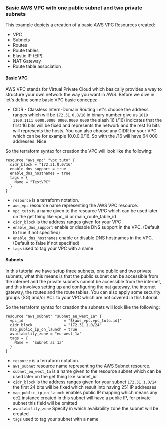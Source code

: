### Basic AWS VPC with one public subnet and two private subnets


This example depicts a creation of a basic AWS VPC
Resources created:
* VPC 
* Subnets
* Routes 
* Route tables 
* Elastic IP (EIP)
* NAT Gateway 
* Route table association


#### Basic VPC 
AWS VPC stands for Virtual Private Cloud which basically provides a way to structure your own network the way you want in AWS. 
Before we dive in let's define some basic VPC basic concepts:

* CIDR - Classless Intern-Domain Routing 
Let's choose the address ranges which will be `172.31.0.0/16` in binary number give us `1010 1100.1111 0000.0000 0000.0000 0000` 
the slash 16 (/16) indicates that the first 16 bits will be fixed and represents the network and the rest 16 bits will represents the hosts. 
You can also choose any CIDR for your VPC which can be for example 10.0.0.0/16.
So with the /16 will have 64 000 addresses. Nice 

So the terraform syntax for creation the VPC will look like the following:
```
resource "aws_vpc" "vpc_tuto" {
  cidr_block = "172.31.0.0/16"
  enable_dns_support = true
  enable_dns_hostnames = true
  tags = {
    Name = "TestVPC"
  }
}
```

* `resource` is a terraform notation. 
* `aws_vpc` resource name representing the AWS VPC resource. 
* `vpc_tuto` is a name given to the resource VPC which can be used later on the get thing like vpc_id or main_route_table_id
* `cidr_block` is the address ranges given for your VPC 
* `enable_dns_support` enable or disable DNS support in the VPC. (Default to true if not specified)
* `enable_dns_hostnames` enable or disable DNS hostnames in the VPC. (Default to false if not specified)
* `tags` used to tag your VPC with a name

#### Subnets 
In this tutorial we have setup three subnets, one public and two private subnets, what this means is that the public 
subnet can be accessible from the internet and the private subnets cannot be accessible from the internet, and this involves 
setting up and configuring the nat gateway, the internet gateway, the routes and the route tables. You can also apply some security groups (SG) and/or ACL to your VPC which 
are not covered in this tutorial. 

So the terraform syntax for creation the subnets will look like the following:
```
resource "aws_subnet" "subnet_eu_west_1a" {
  vpc_id                  = "${aws_vpc.vpc_tuto.id}"
  cidr_block              = "172.31.1.0/24"
  map_public_ip_on_launch = true
  availability_zone = "eu-west-1a"
  tags = {
  	Name =  "Subnet az 1a"
  }
}

```

* `resource` is a terraform notation. 
* `aws_subnet` resource name representing the AWS Subnet resource. 
* `subnet_eu_west_1a` is a name given to the resource subnet which can be used later on the get thing like subnet_id 
* `cidr_block` is the address ranges given for your subnet `172.31.1.0/24`  the first 24 bits will be fixed which result into having 251 IP addresses
* `map_public_ip_on_launch` enables public IP mapping which means any ec2 instance created in this subnet will have a public IP, for private subnet this field will be omitted 
* `availability_zone` Specify in which availability zone the subnet will be created
* `tags` used to tag your subnet with a name



